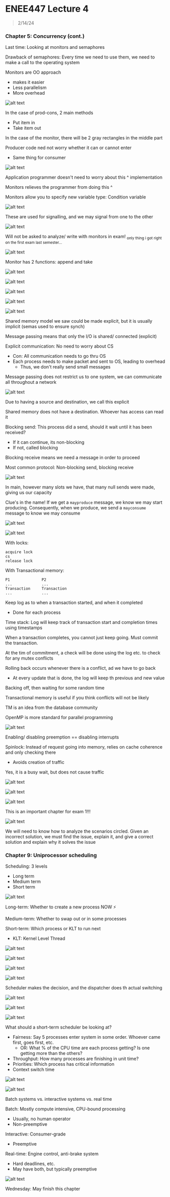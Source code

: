 # ENEE447 Lecture 4  

> 2/14/24

### Chapter 5: Concurrency (cont.)  

Last time: Looking at monitors and semaphores  

Drawback of semaphores: Every time we need to use them, we need to make a call to the operating system  

Monitors are OO approach
* makes it easier 
* Less parallelism  
* More overhead  

![alt text](img/Lecture08/image.png)  

In the case of prod-cons, 2 main methods
* Put item in
* Take item out

In the case of the monitor, there will be 2 gray rectangles in the middle part  

Producer code ned not worry whether it can or cannot enter  
* Same thing for consumer  

![alt text](img/Lecture08/image-1.png)  

Application programmer doesn't need to worry about this ^ implementation  

Monitors relieves the programmer from doing this ^   

Monitors allow you to specify new variable type: Condition variable  

![alt text](img/Lecture08/image-2.png)  

These are used for signalling, and we may signal from one to the other  

![alt text](img/Lecture08/image-3.png)  

Will not be asked to analyze/ write with monitors in exam! <sub>only thing i got right on the first exam last semester...</sub>  

![alt text](img/Lecture08/image-4.png)  

Monitor has 2 functions: append and take  

![alt text](img/Lecture08/image-5.png)  

![alt text](img/Lecture08/image-6.png)  

![alt text](img/Lecture08/image-7.png)  

![alt text](img/Lecture08/image-8.png)  

![alt text](img/Lecture08/image-9.png)  

Shared memory model we saw could be made explicit, but it is usually implicit (semas used to ensure synch)  

Message passing means that only the I/O is shared/ connected (explicit)  

Explicit communication: No need to worry about CS  
* Con: All communication needs to go thru OS  
* Each process needs to make packet and sent to OS, leading to overhead  
    * Thus, we don't really send small messages  

Message passing does not restrict us to one system, we can communicate all throughout a network  

![alt text](img/Lecture08/image-10.png)  

Due to having a source and destination, we call this explicit  

Shared memory does not have a destination. Whoever has access can read it  

Blocking send: This process did a send, should it wait until it has been received? 
* If it can continue, its non-blocking
* If not, called blocking  

Blocking receive means we need a message in order to proceed 

Most common protocol: Non-blocking send, blocking receive  

![alt text](img/Lecture08/image-11.png)  

In main, however many slots we have, that many null sends were made, giving us our capacity  

Clue's in the name! If we get a `mayproduce` message, we know we may start producing. Consequently, when we produce, we send a `mayconsume` message to know we may consume  

![alt text](img/Lecture08/image-12.png)  

![alt text](img/Lecture08/image-13.png)   

With locks: 

```
acquire lock
cs
release lock
```  

With Transactional memory:  

```
P1              P2
...             ...
Transaction     Transaction
...             ...
```
Keep log as to when a transaction started, and when it completed  
* Done for each process

Time stack: Log will keep track of transaction start and completion times using timestamps

When a transaction completes, you cannot just keep going. Must commit the  transaction. 

At the tim of commitment, a check will be done using the log etc. to check for any mutex conflicts  

Rolling back occurs whenever there is a conflict, ad we have to go back  
* At every update that is done, the log will keep th previous and new value  

Backing off, then waiting for some random time  

Transactional memory is useful if you think conflicts will not be likely  

TM is an idea from the database community  

OpenMP is more standard for parallel programming  

![alt text](img/Lecture08/image-14.png)  

Enabling/ disabling preemption == disabling interrupts  

Spinlock: Instead of request going into memory, relies on cache coherence and only checking there  
* Avoids creation of traffic  

Yes, it is a busy wait, but does not cause traffic  

![alt text](img/Lecture08/image-15.png)  

![alt text](img/Lecture08/image-16.png)  

![alt text](img/Lecture08/image-17.png)  

This is an important chapter for exam 1!!!  

![alt text](img/Lecture08/image-18.png)  

We will need to know how to analyze the scenarios circled. Given an incorrect solution, we must find the issue, explain it, and give a correct solution and explain why it solves the issue  

### Chapter 9: Uniprocessor scheduling  

Scheduling: 3 levels
* Long term
* Medium term
* Short term

![alt text](img/Lecture08/image-19.png)  

Long-term: Whether to create a new process NOW :zap:

Medium-term: Whether to swap out or in some processes

Short-term: Which process or KLT to run next  
* KLT: Kernel Level Thread  

![alt text](img/Lecture08/image-20.png)  

![alt text](img/Lecture08/image-21.png)  

![alt text](img/Lecture08/image-22.png)  

![alt text](img/Lecture08/image-23.png)  

Scheduler makes the decision, and the dispatcher does th actual switching  

![alt text](img/Lecture08/image-24.png)  

![alt text](img/Lecture08/image-25.png)  

![alt text](img/Lecture08/image-26.png)  

What should a short-term scheduler be looking at?  
* Fairness: Say 5 processes enter system in some order. Whoever came first, goes first, etc. 
    * OR: What % of the CPU time are each process getting? Is one getting more than the others?  
* Throughput: How many processes are finishing in unit time? 
* Priorities: Which process has critical information  
* Context switch time

![alt text](img/Lecture08/image-27.png)  

![alt text](img/Lecture08/image-28.png)  

Batch systems vs. interactive systems vs. real time  

Batch: Mostly compute intensive, CPU-bound processing  
* Usually, no human operator  
* Non-preemptive 

Interactive: Consumer-grade
* Preemptive  

Real-time: Engine control, anti-brake system  
* Hard deadlines, etc.
* May have both, but typically preemptive  

![alt text](img/Lecture08/image-29.png)  

Wednesday: May finish this chapter  